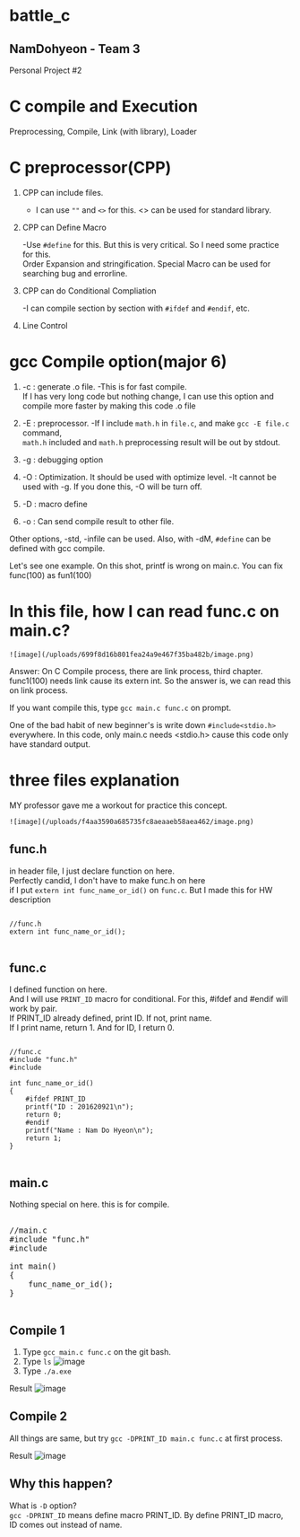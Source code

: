 # battle_c
## NamDohyeon - Team 3
Personal Project #2

# C compile and Execution
Preprocessing, Compile, Link (with library), Loader
# C preprocessor(CPP)

1. CPP can include files.

    - I can use `""` and `<>` for this. <> can be used for standard library.

2. CPP can Define Macro

    -Use `#define` for this. But this is very critical. So I need some practice for this.<br>
    Order Expansion and stringification. Special Macro can be used for searching bug and errorline.

3. CPP can do Conditional Compliation

    -I can compile section by section with `#ifdef` and `#endif`, etc.

4. Line Control

# gcc Compile option(major 6)


1. -c : generate .o file.
    -This is for fast compile.<br>
    If I has very long code but nothing change, I can use this option and compile more faster by  making this code .o file


2. -E : preprocessor.
    -If I include `math.h` in `file.c`, and make `gcc -E file.c` command, <br>
    `math.h` included and `math.h` preprocessing result will be out by stdout.


3. -g : debugging option


4. -O : Optimization. It should be used with optimize level.
    -It cannot be used with -g. If you done this, -O will be turn off.


5. -D : macro define


6. -o : Can send compile result to other file.


Other options, -std, -infile can be used.
Also, with -dM, `#define` can be defined with gcc compile.

Let's see one example. On this shot, printf is wrong on main.c. You can fix func(100) as fun1(100)

# In this file, how I can read func.c on main.c?

    ![image](/uploads/699f8d16b801fea24a9e467f35ba482b/image.png)



Answer: On C Compile process, there are link process, third chapter.
func1(100) needs link cause its extern int.
So the answer is, we can read this on link process.

If you want compile this, type `gcc main.c func.c` on prompt.

One of the bad habit of new beginner's is write down `#include<stdio.h>` everywhere.
In this code, only main.c needs <stdio.h> cause this code only have standard output.

# three files explanation

MY professor gave me a workout for practice this concept.

    ![image](/uploads/f4aa3590a685735fc8aeaaeb58aea462/image.png)

## func.h

in header file, I just declare function on here.<br>
Perfectly candid, I don't have to make func.h on here<br> 
if I put `extern int func_name_or_id()` on `func.c`.
But I made this for HW description

<pre>
<code>
//func.h
extern int func_name_or_id();
</code>
</pre>

## func.c

I defined function on here. <br>
And I will use `PRINT_ID` macro for conditional. For this, #ifdef and #endif will work by pair.<br>
If PRINT_ID already defined, print ID. If not, print name.<br>
If I print name, return 1. And for ID, I return 0.

<pre>
<code>
//func.c
#include "func.h"
#include <stdio.h>

int func_name_or_id()
{
    #ifdef PRINT_ID
	printf("ID : 201620921\n");
	return 0;
    #endif
	printf("Name : Nam Do Hyeon\n");
	return 1;
}
</code>
</pre>

## main.c

Nothing special on here. this is for compile. 

<pre>
</code>
//main.c
#include "func.h"
#include <stdio.h>

int main()
{
    func_name_or_id();
}
</code>
</pre>

## Compile 1
1. Type `gcc main.c func.c` on the git bash. 
2. Type `ls` 
    ![image](/uploads/e4e747409d8075480e46ef9298ae133f/image.png)
3. Type `./a.exe`

Result
    ![image](/uploads/6460bb521b618515b330d4b1350a18f7/image.png)

## Compile 2
All things are same, but try `gcc -DPRINT_ID main.c func.c` at first process.

Result
    ![image](/uploads/1a35eb3c417204d252453200648790bc/image.png)

## Why this happen?

What is `-D` option?<br> 
`gcc -DPRINT_ID` means define macro PRINT_ID. By define PRINT_ID macro, ID comes out instead of name.
